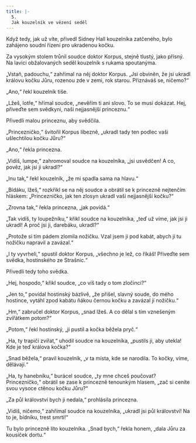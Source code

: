 ```yaml
---
title: |-
  5.
  Jak kouzelník ve vězení seděl
---
```


Když tedy, jak už víte, přivedl Sidney Hall kouzelníka zatčeného, bylo zahájeno soudní řízení pro ukradenou kočku.

Za vysokým stolem trůnil soudce doktor Korpus, stejně tlustý, jako přísný. Na lavici obžalovaných seděl kouzelník s rukama spoutanýma.

„Vstaň, padouchu,“ zahřímal na něj doktor Korpus. „Jsi obviněn, že jsi ukradl královu kočku Jůru, rozenou zde v zemi, rok starou. Přiznáváš se, ničemo?“

„Ano,“ řekl kouzelník tiše.

„Lžeš, lotře,“ hřímal soudce, „nevěřím ti ani slovo. To se musí dokázat. Hej, přiveďte sem svědkyni, naši nejjasnější princeznu.“

Přivedli malou princeznu, aby svědčila.

„Princezničko,“ švitořil Korpus líbezně, „ukradl tady ten podlec vaši ušlechtilou kočku Jůru?“

„Ano,“ řekla princezna.

„Vidíš, lumpe,“ zahromoval soudce na kouzelníka, „jsi usvědčen! A co, pověz, jak jsi ji ukradl?“

„Inu tak,“ řekl kouzelník, „že mi spadla sama na hlavu.“

„Bídáku, lžeš,“ rozkřikl se na něj soudce a obrátil se k princezně nejtenčím hláskem: „Princezničko, jak ten zlosyn ukradl vaši nejjasnější kočku?“

„Zrovna tak,“ řekla princezna, „jak povídá.“

„Tak vidíš, ty loupežníku,“ křikl soudce na kouzelníka, „teď už víme, jak jsi ji ukradl! A proč jsi ji, darebáku, ukradl?“

„Protože si tím pádem zlomila nožičku. Vzal jsem ji pod kabát, abych jí tu nožičku napravil a zavázal.“

„I ty vyvrheli,“ spustil doktor Korpus, „všechno je lež, co říkáš! Přiveďte sem svědka, hostinského ze Strašnic.“

Přivedli tedy toho svědka.

„Hej, hospodo,“ křikl soudce, „co víš tady o tom zločinci?“

„Jen to,“ povídal hostinský bázlivě, „že přišel, slavný soude, do mého hostince, vytáhl zpod kabátu ňákou černou kočku a zavázal jí nožičku.“

„Hm,“ zabručel doktor Korpus, „snad lžeš. A co dělal s tím vznešeným zvířátkem potom?“

„Potom,“ řekl hostinský, „ji pustil a kočka běžela pryč.“

„Ha, ty trapiči zvířat,“ uhodil soudce na kouzelníka, „pustils ji, aby utekla! Kde je teď králova kočka?“

„Snad běžela,“ pravil kouzelník, „v ta místa, kde se narodila. To kočky, víme, dělávají.“

„Ha, ty hanebníku,“ burácel soudce, „ty mne chceš poučovat? Princezničko,“ obrátil se zase k princezně tenounkým hlasem, „zač si ceníte svou vysoce ctěnou kočku Jůru?“

„Za půl království bych ji nedala,“ prohlásila princezna.

„Vidíš, ničemo,“ zahřímal soudce na kouzelníka, „ukradl jsi půl království! Na to je, bídníku, trest smrti!“

Tu bylo princezně líto kouzelníka. „Snad bych,“ řekla honem, „dala Jůru za kousíček dortu.“
